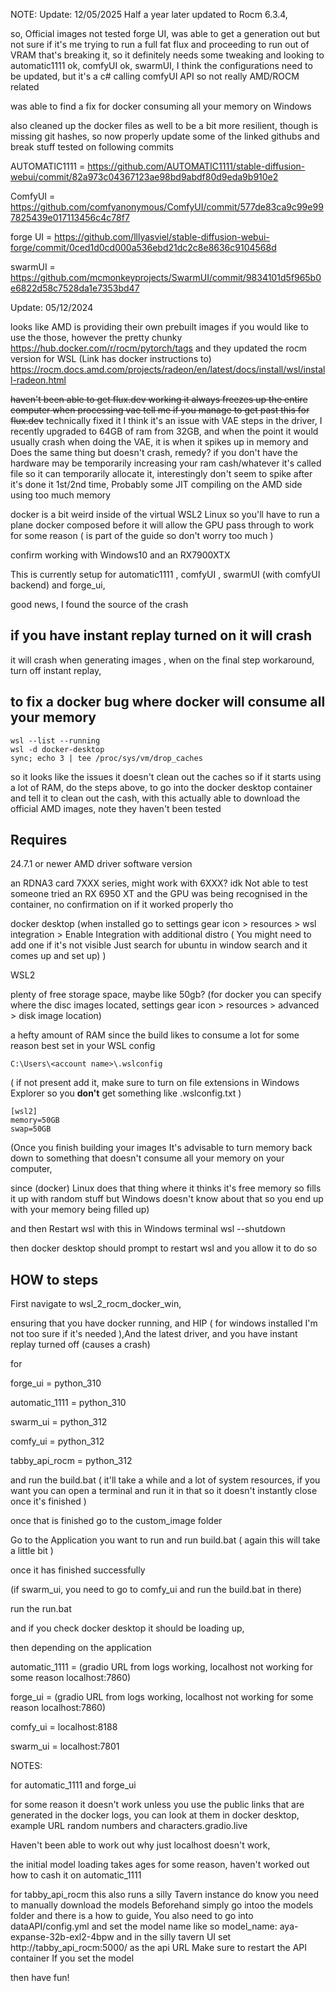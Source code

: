 NOTE:
Update: 12/05/2025
Half a year later updated to Rocm 6.3.4, 

so, Official images not tested
forge UI, was able to get a generation out but not sure if it's me trying to run a full fat flux and proceeding to run out of VRAM that's breaking it, 
so it definitely needs some tweaking and looking to
automatic1111 ok, 
comfyUI ok,
swarmUI, I think the configurations need to be updated, but it's a c# calling comfyUI API so not really AMD/ROCM related

was able to find a fix for docker consuming all your memory on Windows

also cleaned up the docker files as well to be a bit more resilient, though is missing git hashes, so now properly update some of the linked githubs and break stuff
tested on following commits

AUTOMATIC1111 = https://github.com/AUTOMATIC1111/stable-diffusion-webui/commit/82a973c04367123ae98bd9abdf80d9eda9b910e2

ComfyUI = https://github.com/comfyanonymous/ComfyUI/commit/577de83ca9c99e997825439e017113456c4c78f7

forge UI = https://github.com/lllyasviel/stable-diffusion-webui-forge/commit/0ced1d0cd000a536ebd21dc2c8e8636c9104568d

swarmUI = https://github.com/mcmonkeyprojects/SwarmUI/commit/9834101d5f965b0e6822d58c7528da1e7353bd47


Update: 05/12/2024 

looks like AMD is providing their own prebuilt images if you would like to use the those, however the pretty chunky 
https://hub.docker.com/r/rocm/pytorch/tags
and
they updated the rocm version for WSL  (Link has docker instructions to)
https://rocm.docs.amd.com/projects/radeon/en/latest/docs/install/wsl/install-radeon.html

~~haven't been able to get flux.dev working it always freezes up the entire computer when processing vae tell me if you manage to get past this for flux.dev~~
technically fixed it I think it's an issue with VAE steps in the driver, I recently upgraded to 64GB of ram from 32GB, and when the point it would usually crash when doing the VAE, 
it is when it spikes up in memory and Does the same thing but doesn't crash, 
remedy? if you don't have the hardware may be temporarily increasing your ram cash/whatever it's called file so it can temporarily allocate it, interestingly don't seem to spike after it's done it 1st/2nd time, Probably some JIT compiling on the AMD side using too much memory  

docker is a bit weird inside of the virtual WSL2 Linux so you'll have to run a plane docker composed before it will allow the GPU pass through to work for some reason ( is part of the guide so don't worry too much )

confirm working with Windows10 and an RX7900XTX 

This is currently setup for automatic1111 , comfyUI , swarmUI (with comfyUI backend) and forge_ui, 

good news, I found the source of the crash

## if you have instant replay turned on it will crash
it will crash when generating images , when on the final step
workaround, turn off instant replay, 



## to fix a docker bug where docker will consume all your memory
```
wsl --list --running
wsl -d docker-desktop
sync; echo 3 | tee /proc/sys/vm/drop_caches
```
so it looks like the issues it doesn't clean out the caches so if it starts using a lot of RAM, do the steps above, to go into the docker desktop container and tell it to clean out the cash, 
with this actually able to download the official AMD images,
note they haven't been tested



## Requires

24.7.1 or newer AMD driver software version

an RDNA3 card 7XXX series, might work with 6XXX? idk Not able to test
someone tried an RX 6950 XT and the GPU was being recognised in the container, no confirmation on if it worked properly tho

docker desktop (when installed go to settings gear icon > resources > wsl integration > Enable Integration with additional distro ( You might need to add one if it's not visible Just search for ubuntu in window search and it comes up and set up) )

WSL2

plenty of free storage space,  maybe like 50gb? (for docker you can specify where the disc images located,  settings gear icon > resources > advanced > disk image location)

 
a hefty amount of RAM since the build likes to consume a lot for some reason best set in your WSL config 

```C:\Users\<account name>\.wslconfig``` 

( if not present add it, make sure to turn on file extensions in Windows Explorer so you **don't** get something like .wslconfig.txt )

```
[wsl2]
memory=50GB
swap=50GB
```
(Once you finish building your images It's advisable to turn memory back down to something that doesn't consume all your memory on your computer,

since (docker) Linux does that thing where it thinks it's free memory so fills it up with random stuff but Windows doesn't know about that so you end up with your memory being filled up)

and then  Restart wsl with this in Windows terminal wsl --shutdown

then docker desktop should prompt to restart wsl and you allow it to do  so

## HOW to steps

First navigate to wsl_2_rocm_docker_win, 

ensuring that you have docker running, and HIP ( for windows installed I'm not too sure if it's needed ),And the latest driver, and you have instant replay turned off (causes a crash)


for

forge_ui =  python_310

automatic_1111 =  python_310

swarm_ui = python_312

comfy_ui = python_312

tabby_api_rocm = python_312

and run the build.bat ( it'll take a while and a lot of system resources, if you want you can open a terminal and run it in that so it doesn't instantly close once it's finished )

once that is finished go to the custom_image folder

Go to the Application you want to run and run build.bat ( again this will take a little bit )

once it has finished successfully 

(if swarm_ui, you need to go to comfy_ui and run the build.bat in there)

run the run.bat 

and if you check docker desktop it should be loading up,

then depending on the application

automatic_1111 = (gradio URL from logs working, localhost not working for some reason localhost:7860)

forge_ui = (gradio URL from logs working, localhost not working for some reason localhost:7860)

comfy_ui = localhost:8188

swarm_ui = localhost:7801

NOTES:

for automatic_1111 and forge_ui

for some reason it doesn't work unless you use the public links that are generated in the docker logs, you can look at them in docker desktop,   example URL  random numbers and characters.gradio.live 

Haven't been able to work out why just localhost doesn't work,


the initial model loading takes ages for some reason, haven't worked out how to cash it on automatic_1111

for tabby_api_rocm 
this also runs a silly Tavern instance
do know you need to manually download the models Beforehand simply go intoo the models folder and there is a how to guide,
You also need to go into dataAPI/config.yml 
and set the model name like so model_name: aya-expanse-32b-exl2-4bpw
and in the silly tavern UI
set http://tabby_api_rocm:5000/ as the api URL 
Make sure to restart the API container If you set the model

then have fun!
